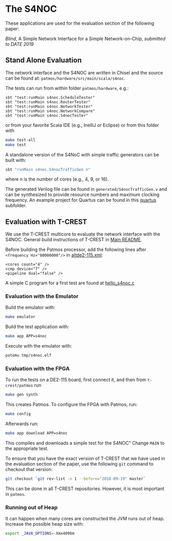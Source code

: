 # The S4NOC

These applications are used for the evaluation section of the following paper:

<!---
Martin Schoeberl, Luca Pezzarossa, and Jens Sparso,
--->
*Blind*, A Simple Network Interface for a Simple Network-on-Chip, *submitted to DATE 2019*

## Stand Alone Evaluation

The network interface and the S4NOC are written in Chisel and the
source can be found at: `patmos/hardware/src/main/scala/s4noc`.

The tests can run from within folder `patmos/hardware`, e.g.:

	sbt "test:runMain s4noc.ScheduleTester"
	sbt "test:runMain s4noc.RouterTester"
	sbt "test:runMain s4noc.NetworkTester"
	sbt "test:runMain s4noc.NetworkCompare"
	sbt "test:runMain s4noc.S4nocTester"

or from your favorite Scala IDE (e.g., InelliJ or Eclipse) or from this folder with

```bash
make test-all
make test
```

A standalone version of the S4NoC with simple traffic generators can be built
with:

```bash
sbt "runMain s4noc.S4nocTrafficGen n"
```

where n is the number of cores (e.g., 4, 9, or 16).

The generated Verilog file can be found in ```generated/S4nocTrafficGen.v```
and can be synthesized to provide resource numbers and maximum
clocking frequency. An example project for Quartus can be found in this
[quartus](quartus) subfolder.

## Evaluation with T-CREST

We use the T-CREST multicore to evaluate the network interface with the S4NOC.
General build instructions of T-CREST in [Main README](../../../README.md).

Before building the Patmos processor, add the following lines after `<frequency Hz="80000000"/>` in 
[altde2-115.xml](../../../hardware/config/altde2-115.xml):
```
<cores count="4" />
<cmp device="7" />
<pipeline dual="false" />
```

A simple C program for a first test are found at 
[hello_s4noc.c](hello_s4noc.c)

### Evaluation with the Emulator

Build the emulator with:
```bash
make emulator
```
Build the test application with:
```bash
make app APP=s4noc
```

Execute with the emulator with:
```bash
patemu tmp/s4noc.elf
```

### Evaluation with the FPGA

To run the tests on a DE2-115 board, first connect it, 
and then from `t-crest/patmos` run 
```bash
make gen synth
```
This creates Patmos. To configure the FPGA with Patmos, run:
```bash
make config
```
Afterwards run:
```bash
make app download APP=s4noc 
```
This compiles and downloads a simple test for the S4NOC"
Change `MAIN` to the appropriate test.

To ensure that you have the exact version of T-CREST that we have used in the
evaluation section of the paper, use the following `git` command to checkout that version:

```bash
git checkout `git rev-list -n 1 --before="2018-09-19" master`
```

This can be done in all T-CREST repositories. However, it is most important
in `patmos`.

### Running out of Heap

It can happen when many cores are constructed the JVM runs out of heap.
Increase the possible heap size with:
```bash
export _JAVA_OPTIONS=-Xmx4096m
```
